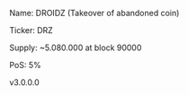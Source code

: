 Name: DROIDZ (Takeover of abandoned coin)

Ticker: DRZ

Supply: ~5.080.000 at block 90000

PoS: 5%

v3.0.0.0
